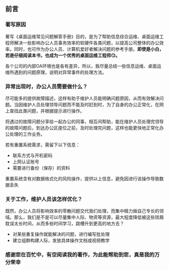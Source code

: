 ## 前言

### 著写原因

著写《桌面运维常见问题解答手册》目的，是为了帮助信息综合运维、桌面运维工程师解决一些影响办公人员事务效率的软硬件各类问题，以提高公司整体的办公效率。同时，也可作为办公人员、计算机爱好者解决问题的参考手册。**即使是小白，若是仔细阅读本书，也成为一个优秀的桌面运维工程师😏。**

各个公司的内部OA环境也是各有差异，所以，我尽量总结一些信息运维、桌面运维所遇到的问题原理，说明对异常事件的处理方法。

### 异常出现时，办公人员需要做什么？

尽可能多的提供故障描述，这样有助于维护人员能明确问题原因，从而有效解决问题。当因维护人员处理领导问题而不能及时赶到时，为了自身的办公正常化，在网上查找此类问题，并根据提示进行操作。

将遇过的故障问题分享给一起办公的同事，相互间帮助，能在维护人员处理完领导的故障问题后，到达办公区座位之前，及时处理完问题，这样也能更快地正常化办公处理的工作业务。


若有重置系统需求，需留下以下信息：
* 联系方式与开机密码
* 上网认证账号
* 需要进行备份（保存）的资料

重置系统含有对数据格式化的风险操作，提供以上信息，避免因进行该操作导致数据丢失

### 关于工作，维护人员该怎样优化？

既然，办公人员将影响效率的零散问题交代我们处理，而集中精力做自己专长的领域。那么，我们是不是可以尽量集中人际、物资等资源，最大程度降低被这些琐屑耽误太长时间，从而多些时间学习，跳槽升到更高的地方去？

* 对某些重复操作就能解决的问题，进行编写批处理
* 建立组群构建人际，发放具体操作文档或视频教学

### 感谢您在百忙中，有空阅读我的著作，为此能帮助到您，真是我的万分荣幸

